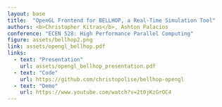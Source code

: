 ```yaml
---
layout: base
title:  "OpenGL Frontend for BELLHOP, a Real-Time Simulation Tool"
authors: <b>Christopher Kitras</b>, Ashton Palacios
conference: "ECEN 528: High Performance Parallel Computing"
figure: assets/bellhop2.png
link: assets/opengl_bellhop.pdf
links:
  - text: "Presentation"
    url: assets/opengl_bellhop_presentation.pdf
  - text: "Code"
    url: https://github.com/christopolise/bellhop-opengl
  - text: "Demo"
    url: https://www.youtube.com/watch?v=2t0jKzGrOC4
---
```

